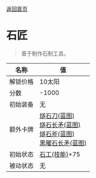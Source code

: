 [返回首页](index.md)  
# 石匠  
> 善于制作石制工具。  
  
名称  |  值  
----  |  ----  
解锁价格  |  10太阳  
分数  |  -1000  
初始装备  |  无  
额外卡牌  |  [燧石刀(蓝图)](Bp_FlintKnife.md)<br>[燧石长矛(蓝图)](Bp_FlintSpear.md)<br>[燧石斧(蓝图)](Bp_FlintAxe.md)<br>[黑曜石长矛(蓝图)](Bp_ObsidianSpear.md)  
初始状态  |  [石工(技能)](Skill_Knapping.md)+75  
被动状态  |  无  
